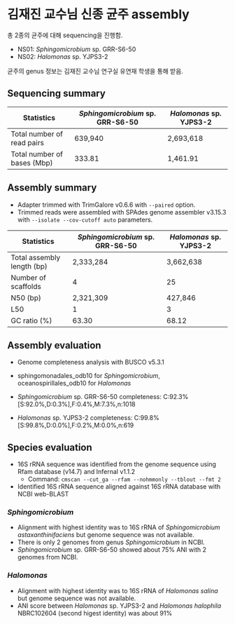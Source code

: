 # 김재진 교수님 신종 균주 assembly

총 2종의 균주에 대해 sequencing을 진행함.

* NS01: _Sphingomicrobium_ sp. GRR-S6-50
* NS02: _Halomonas_ sp. YJPS3-2

균주의 genus 정보는 김재진 교수님 연구실 유연재 학생을 통해 받음.

## Sequencing summary

Statistics | _Sphingomicrobium_ sp. GRR-S6-50 | _Halomonas_ sp. YJPS3-2
---- | ---- | ----
Total number of read pairs | 639,940 | 2,693,618
Total number of bases (Mbp) | 333.81 | 1,461.91

## Assembly summary

* Adapter trimmed with TrimGalore v0.6.6 with `--paired` option.
* Trimmed reads were assembled with SPAdes genome assembler v3.15.3 with `--isolate --cov-cutoff auto` parameters.

Statistics | _Sphingomicrobium_ sp. GRR-S6-50 | _Halomonas_ sp. YJPS3-2
---- | ---- | ----
Total assembly length (bp) | 2,333,284 | 3,662,638
Number of scaffolds | 4 | 25
N50 (bp) | 2,321,309 | 427,846
L50 | 1 | 3
GC ratio (%) | 63.30 | 68.12

## Assembly evaluation

* Genome completeness analysis with BUSCO v5.3.1
* sphingomonadales_odb10 for _Sphingomicrobium_, oceanospirillales_odb10 for _Halomonas_

* _Sphingomicrobium_ sp. GRR-S6-50 completeness: C:92.3%[S:92.0%,D:0.3%],F:0.4%,M:7.3%,n:1018	
* _Halomonas_ sp. YJPS3-2 completeness: C:99.8%[S:99.8%,D:0.0%],F:0.2%,M:0.0%,n:619

## Species evaluation

* 16S rRNA sequence was identified from the genome sequence using Rfam database (v14.7) and Infernal v1.1.2
  * Command: `cmscan --cut_ga --rfam --nohmmonly --tblout --fmt 2`
* Identified 16S rRNA sequence aligned against 16S rRNA database with NCBI web-BLAST

### _Sphingomicrobium_

* Alignment with highest identity was to 16S rRNA of _Sphingomicrobium astaxanthinifaciens_ but genome sequence was not available.
* There is only 2 genomes from genus _Sphingomicrobium_ in NCBI.
* _Sphingomicrobium_ sp. GRR-S6-50 showed about 75% ANI with 2 genomes from NCBI.

### _Halomonas_

* Alignment with highest identity was to 16S rRNA of _Halomonas salina_ but genome sequence was not available.
* ANI score between _Halomonas_ sp. YJPS3-2 and _Halomonas halophila_ NBRC102604 (second higest identity) was about 91%
